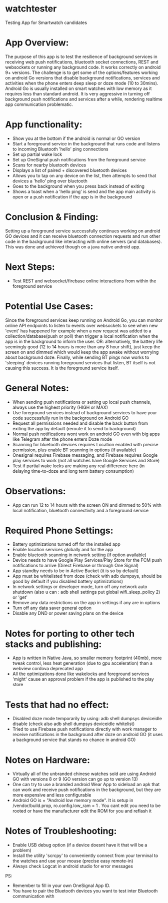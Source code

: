 # watchtester
Testing App for Smartwatch candidates

# App Overview:
The purpose of this app is to test the resilience of background services in receiving web push notifications, bluetooth socket connections,
REST and websockets or running any background code.
It works correctly on android 9+ versions.
The challenge is to get some of the options/features working on android Go versions that disable background notifications,
services and activities when the phone enters deep sleep or doze mode (10 to 30mins).
Android Go is usually installed on smart watches with low memory as it requires less than standard android.
It is very aggressive in turning off background push notifications and services after a while, rendering realtime app communication problematic.

# App functionality:
* Show you at the bottom if the android is normal or GO version
* Start a foreground service in the background that runs code and listens to incoming Bluetooth 'hello' ping connections
* Set up partial wake lock
* Set up OneSignal push notifications from the foreground service
* Scans for nearby bluetooth devices
* Displays a list of paired + discovered bluetooth devices
* Allows you to tap on any device on the list, then attempts to send that devices a 'hello' ping over bluetooth
* Goes to the background when you press back instead of exiting
* Shows a toast when a 'hello ping' is send and the app main activity is open or a push notification if the app is in the background

# Conclusion & Finding:
Setting up a foreground service successfully continues working on android GO devices and it can receive bluetooth connection requests
and run other code in the background like interacting with online servers (and databases).
This was done and achieved though on a java native android app.

# Next Steps:
* Test REST and websocket/firebase online interactions from within the foreground service

# Potential Use Cases:
Since the foreground services keep running on Android Go, you can monitor online API endpoints to listen to events over websockets to see when new 'event' has happened
for example when a new request was added to a collection/database(push or poll) then trigger a local notification when the app is in the background to inform the user.
OR: alternatively, the battery life seemingly good (12 to 14 hours is more than any 8 hour shift), just keep the screen on and dimmed which would keep the app awake without worrying about background doze.
Finally, while sending BT pings now works to 'sleeping' devices running foreground services that listen, BT itself is not causing this success. It is the foreground service itself.

# General Notes:
* When sending push notifications or setting up local push channels, always use the highest priority (HIGH or MAX)
* Use foreground services instead of background services to have your code successfully run in the background on Android GO
* Request all permissions needed and disable the back button from exiting the app by default (reroute it to send to background)
* Normal push notifications wont work on android GO even with big apps like Telegram after the phone enters Doze mode
* Scanning for bluetooth devices requires Location enabled with precise permission, plus enable BT scanning in options (if available)
* Onesignal requires Firebase messaging, and Firebase requires Google play services to work (not all watches have Google Services and Store)
* Test if partial wake locks are making any real difference here (in delaying time-to-doze and long term battery consumption)

# Observations:
* App can run 12 to 14 hours with the screen ON and dimmed to 50% with local notification, bluetooth connectivity and a foreground service

# Required Phone Settings:
* Battery optimizations turned off for the installed app
* Enable location services globally and for the app
* Enable bluetooth scanning in network setting (if option available)
* Device needs to have Google Play Services/Play Store for the FCM push notifications to arrive (Direct Firebase or through One Signal)
* App standby needs to be in Active Bucket (it is so by default)
* App must be whitelisted from doze (check with adb dumpsys, should be good by default if you disabled battery optimizations)
* In network settings or developer mode, turn off any network auto shutdown (also u can : adb shell settings put global wifi_sleep_policy 2) or 'get'
* Remove any data restrictions on the app in settings if any are in options
* Turn off any data saver general option
* Disable any DND or power saving plans on the device

# Notes for porting to other tech stacks and publishing:
* App is written in Native Java, so smaller memory footprint (40mb), more tweak control, less heat generation (due to gpu acceleration) than a webview cordova deprecated app
* All the optimizations done like wakelocks and foreground services 'might' cause an approval problem if the app is published to the play store

# Tests that had no effect:
* Disabled doze mode temporarily by using: adb shell dumpsys deviceidle disable (check also adb shell dumpsys deviceidle whitelist)
* Tried to use Firebase push notifications directly with work manager to receive notifications in the background after doze on android GO (it uses a background service that stands no chance in android GO)

# Notes on Hardware:
* Virtually all of the unbranded chinese watches sold are using Android GO with versions 8 or 9 (GO version can go up to version 13)
* One can try to use a branded android Wear App to sideload an apk that can work and receive push notifications in the background, but they are more expensive and less configurable
* Android GO is = "Android low memory mode". It is setup in /vendor/build.prop, ro.config.low_ram = 1 . You cant edit you need to be rooted or have the manufacturer edit the ROM for you and reflash it

# Notes of Troubleshooting:
* Enable USB debug option (if a device doesnt have it that will be a problem)
* Install the utility 'scrcpy' to conveniently connect from your terminal to the watches and use your mouse (precise easy remote-in)
* Always check Logcat in android studio for error messages

PS:
* Remember to fill in your own OneSignal App ID.
* You have to pair the Bluetooth devices you want to test inter Bluetooth communication with
